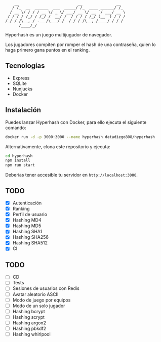 ```
    __                          __               __  
   / /_  __  ______  ___  _____/ /_  ____ ______/ /_ 
  / __ \/ / / / __ \/ _ \/ ___/ __ \/ __ `/ ___/ __ \
 / / / / /_/ / /_/ /  __/ /  / / / / /_/ (__  ) / / /
/_/ /_/\__, / .___/\___/_/  /_/ /_/\__,_/____/_/ /_/ 
      /____/_/                                       
```
Hyperhash es un juego multijugador de navegador. 

Los jugadores compiten por romper el hash de una contraseña, quien lo haga primero gana puntos en el ranking.

## Tecnologías

- Express
- SQLite
- Nunjucks
- Docker

## Instalación

Puedes lanzar Hyperhash con Docker, para ello ejecuta el siguiente comando:

```bash
docker run -d -p 3000:3000 --name hyperhash datadiego808/hyperhash
```

Alternativamente, clona este repositorio y ejecuta:

```bash
cd hyperhash
npm install
npm run start
```

Deberias tener accesible tu servidor en `http://localhost:3000`.

## TODO

- [X] Autenticación
- [X] Ranking
- [X] Perfil de usuario
- [X] Hashing MD4
- [X] Hashing MD5
- [X] Hashing SHA1
- [X] Hashing SHA256
- [X] Hashing SHA512
- [X] CI

## TODO

- [ ] CD
- [ ] Tests
- [ ] Sesiones de usuarios con Redis
- [ ] Avatar aleatorio ASCII
- [ ] Modo de juego por equipos
- [ ] Modo de un solo jugador
- [ ] Hashing bcrypt
- [ ] Hashing scrypt
- [ ] Hashing argon2
- [ ] Hashing pbkdf2
- [ ] Hashing whirlpool